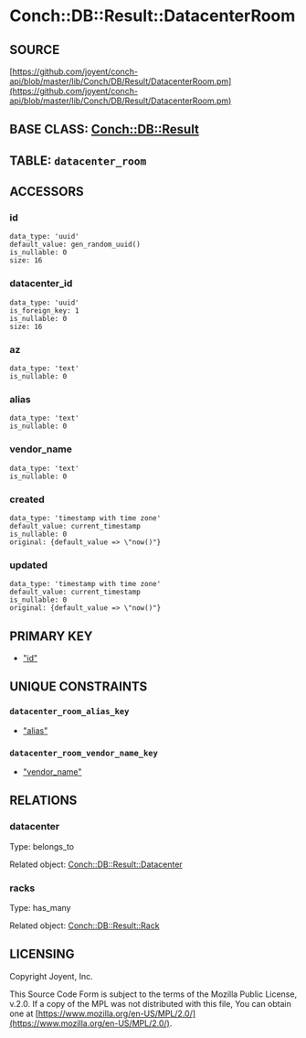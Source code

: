 # Conch::DB::Result::DatacenterRoom

## SOURCE

[https://github.com/joyent/conch-api/blob/master/lib/Conch/DB/Result/DatacenterRoom.pm](https://github.com/joyent/conch-api/blob/master/lib/Conch/DB/Result/DatacenterRoom.pm)

## BASE CLASS: [Conch::DB::Result](../modules/Conch%3A%3ADB%3A%3AResult)

## TABLE: `datacenter_room`

## ACCESSORS

### id

```
data_type: 'uuid'
default_value: gen_random_uuid()
is_nullable: 0
size: 16
```

### datacenter\_id

```
data_type: 'uuid'
is_foreign_key: 1
is_nullable: 0
size: 16
```

### az

```
data_type: 'text'
is_nullable: 0
```

### alias

```
data_type: 'text'
is_nullable: 0
```

### vendor\_name

```
data_type: 'text'
is_nullable: 0
```

### created

```
data_type: 'timestamp with time zone'
default_value: current_timestamp
is_nullable: 0
original: {default_value => \"now()"}
```

### updated

```
data_type: 'timestamp with time zone'
default_value: current_timestamp
is_nullable: 0
original: {default_value => \"now()"}
```

## PRIMARY KEY

- ["id"](#id)

## UNIQUE CONSTRAINTS

### `datacenter_room_alias_key`

- ["alias"](#alias)

### `datacenter_room_vendor_name_key`

- ["vendor\_name"](#vendor_name)

## RELATIONS

### datacenter

Type: belongs\_to

Related object: [Conch::DB::Result::Datacenter](../modules/Conch%3A%3ADB%3A%3AResult%3A%3ADatacenter)

### racks

Type: has\_many

Related object: [Conch::DB::Result::Rack](../modules/Conch%3A%3ADB%3A%3AResult%3A%3ARack)

## LICENSING

Copyright Joyent, Inc.

This Source Code Form is subject to the terms of the Mozilla Public License,
v.2.0. If a copy of the MPL was not distributed with this file, You can obtain
one at [https://www.mozilla.org/en-US/MPL/2.0/](https://www.mozilla.org/en-US/MPL/2.0/).
